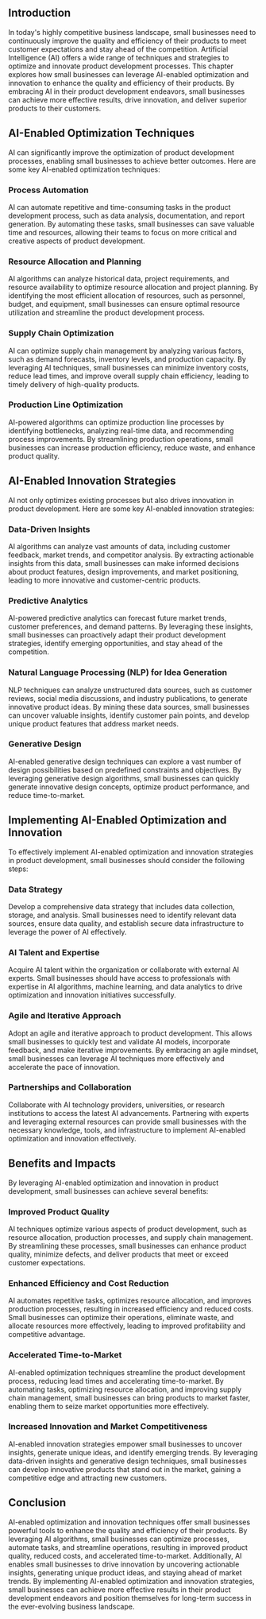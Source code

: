 

## Introduction

In today's highly competitive business landscape, small businesses need to continuously improve the quality and efficiency of their products to meet customer expectations and stay ahead of the competition. Artificial Intelligence (AI) offers a wide range of techniques and strategies to optimize and innovate product development processes. This chapter explores how small businesses can leverage AI-enabled optimization and innovation to enhance the quality and efficiency of their products. By embracing AI in their product development endeavors, small businesses can achieve more effective results, drive innovation, and deliver superior products to their customers.

## AI-Enabled Optimization Techniques

AI can significantly improve the optimization of product development processes, enabling small businesses to achieve better outcomes. Here are some key AI-enabled optimization techniques:

### Process Automation

AI can automate repetitive and time-consuming tasks in the product development process, such as data analysis, documentation, and report generation. By automating these tasks, small businesses can save valuable time and resources, allowing their teams to focus on more critical and creative aspects of product development.

### Resource Allocation and Planning

AI algorithms can analyze historical data, project requirements, and resource availability to optimize resource allocation and project planning. By identifying the most efficient allocation of resources, such as personnel, budget, and equipment, small businesses can ensure optimal resource utilization and streamline the product development process.

### Supply Chain Optimization

AI can optimize supply chain management by analyzing various factors, such as demand forecasts, inventory levels, and production capacity. By leveraging AI techniques, small businesses can minimize inventory costs, reduce lead times, and improve overall supply chain efficiency, leading to timely delivery of high-quality products.

### Production Line Optimization

AI-powered algorithms can optimize production line processes by identifying bottlenecks, analyzing real-time data, and recommending process improvements. By streamlining production operations, small businesses can increase production efficiency, reduce waste, and enhance product quality.

## AI-Enabled Innovation Strategies

AI not only optimizes existing processes but also drives innovation in product development. Here are some key AI-enabled innovation strategies:

### Data-Driven Insights

AI algorithms can analyze vast amounts of data, including customer feedback, market trends, and competitor analysis. By extracting actionable insights from this data, small businesses can make informed decisions about product features, design improvements, and market positioning, leading to more innovative and customer-centric products.

### Predictive Analytics

AI-powered predictive analytics can forecast future market trends, customer preferences, and demand patterns. By leveraging these insights, small businesses can proactively adapt their product development strategies, identify emerging opportunities, and stay ahead of the competition.

### Natural Language Processing (NLP) for Idea Generation

NLP techniques can analyze unstructured data sources, such as customer reviews, social media discussions, and industry publications, to generate innovative product ideas. By mining these data sources, small businesses can uncover valuable insights, identify customer pain points, and develop unique product features that address market needs.

### Generative Design

AI-enabled generative design techniques can explore a vast number of design possibilities based on predefined constraints and objectives. By leveraging generative design algorithms, small businesses can quickly generate innovative design concepts, optimize product performance, and reduce time-to-market.

## Implementing AI-Enabled Optimization and Innovation

To effectively implement AI-enabled optimization and innovation strategies in product development, small businesses should consider the following steps:

### Data Strategy

Develop a comprehensive data strategy that includes data collection, storage, and analysis. Small businesses need to identify relevant data sources, ensure data quality, and establish secure data infrastructure to leverage the power of AI effectively.

### AI Talent and Expertise

Acquire AI talent within the organization or collaborate with external AI experts. Small businesses should have access to professionals with expertise in AI algorithms, machine learning, and data analytics to drive optimization and innovation initiatives successfully.

### Agile and Iterative Approach

Adopt an agile and iterative approach to product development. This allows small businesses to quickly test and validate AI models, incorporate feedback, and make iterative improvements. By embracing an agile mindset, small businesses can leverage AI techniques more effectively and accelerate the pace of innovation.

### Partnerships and Collaboration

Collaborate with AI technology providers, universities, or research institutions to access the latest AI advancements. Partnering with experts and leveraging external resources can provide small businesses with the necessary knowledge, tools, and infrastructure to implement AI-enabled optimization and innovation effectively.

## Benefits and Impacts

By leveraging AI-enabled optimization and innovation in product development, small businesses can achieve several benefits:

### Improved Product Quality

AI techniques optimize various aspects of product development, such as resource allocation, production processes, and supply chain management. By streamlining these processes, small businesses can enhance product quality, minimize defects, and deliver products that meet or exceed customer expectations.

### Enhanced Efficiency and Cost Reduction

AI automates repetitive tasks, optimizes resource allocation, and improves production processes, resulting in increased efficiency and reduced costs. Small businesses can optimize their operations, eliminate waste, and allocate resources more effectively, leading to improved profitability and competitive advantage.

### Accelerated Time-to-Market

AI-enabled optimization techniques streamline the product development process, reducing lead times and accelerating time-to-market. By automating tasks, optimizing resource allocation, and improving supply chain management, small businesses can bring products to market faster, enabling them to seize market opportunities more effectively.

### Increased Innovation and Market Competitiveness

AI-enabled innovation strategies empower small businesses to uncover insights, generate unique ideas, and identify emerging trends. By leveraging data-driven insights and generative design techniques, small businesses can develop innovative products that stand out in the market, gaining a competitive edge and attracting new customers.

## Conclusion

AI-enabled optimization and innovation techniques offer small businesses powerful tools to enhance the quality and efficiency of their products. By leveraging AI algorithms, small businesses can optimize processes, automate tasks, and streamline operations, resulting in improved product quality, reduced costs, and accelerated time-to-market. Additionally, AI enables small businesses to drive innovation by uncovering actionable insights, generating unique product ideas, and staying ahead of market trends. By implementing AI-enabled optimization and innovation strategies, small businesses can achieve more effective results in their product development endeavors and position themselves for long-term success in the ever-evolving business landscape.

